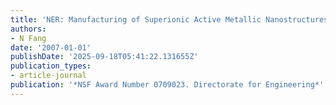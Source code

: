```yaml
---
title: 'NER: Manufacturing of Superionic Active Metallic Nanostructures'
authors:
- N Fang
date: '2007-01-01'
publishDate: '2025-09-18T05:41:22.131655Z'
publication_types:
- article-journal
publication: '*NSF Award Number 0709023. Directorate for Engineering*'
---
```

